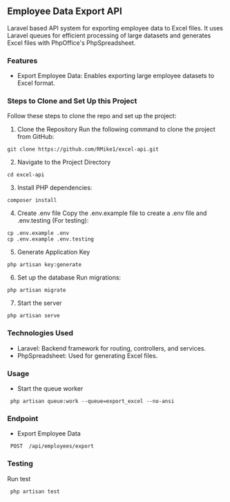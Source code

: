 ## Employee Data Export API

Laravel based API system for exporting employee data to Excel files. It uses Laravel queues for efficient processing of large datasets and generates Excel files with PhpOffice's PhpSpreadsheet.



### Features

- Export Employee Data: Enables exporting large employee datasets to Excel format.

### Steps to Clone and Set Up this Project
Follow these steps to clone the repo and set up the project:

1. Clone the Repository
Run the following command to clone the project from GitHub:
```shell
git clone https://github.com/RMike1/excel-api.git
```

2. Navigate to the Project Directory
```shell
cd excel-api
```

3. Install PHP dependencies:
```shell
composer install
```

4. Create .env file
Copy the .env.example file to create a .env file and .env.testing (For testing):
```shell
cp .env.example .env
cp .env.example .env.testing
```

5. Generate Application Key
```shell
php artisan key:generate
```

6. Set up the database
Run migrations:
```shell
php artisan migrate
```

7. Start the server
```shell
php artisan serve
```

### Technologies Used

- Laravel: Backend framework for routing, controllers, and services.
- PhpSpreadsheet: Used for generating Excel files.

### Usage
- Start the queue worker
```shell
 php artisan queue:work --queue=export_excel --no-ansi
```

### Endpoint
- Export Employee Data

```shell
 POST  /api/employees/export
```

### Testing
Run test
```shell
 php artisan test
```